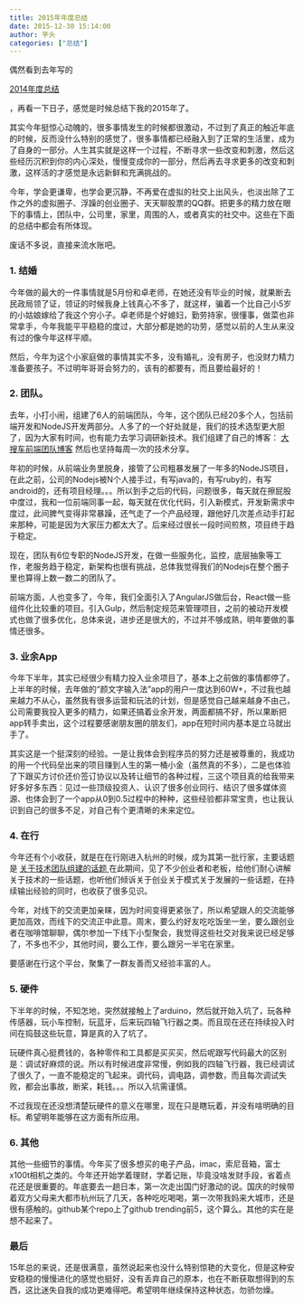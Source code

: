 ```yaml
---
title: 2015年年度总结
date: 2015-12-30 15:14:00
author: 芋头
categories: ["总结"]
---
```

偶然看到去年写的

 [2014年度总结](http://link.zhihu.com/?target=http%3A//www.html-js.com/article/The-working-process-of-my-2014-year-I-summary) 

，再看一下日子，感觉是时候总结下我的2015年了。

其实今年挺惊心动魄的，很多事情发生的时候都很激动，不过到了真正的触近年底的时候，反而没什么特别的感觉了，很多事情都已经融入到了正常的生活里，成为了自身的一部分。人生其实就是这样一个过程，不断寻求一些改变和刺激，然后这些经历沉积到你的内心深处，慢慢变成你的一部分，然后再去寻求更多的改变和刺激，这样活的才感觉是永远新鲜和充满挑战的。

今年，学会更谦卑，也学会更沉静，不再爱在虚拟的社交上出风头，也淡出除了工作之外的虚拟圈子、浮躁的创业圈子、天天聊股票的QQ群。把更多的精力放在眼下的事情上，团队中，公司里，家里，周围的人，或者真实的社交中。这些在下面的总结中都会有所体现。

废话不多说，直接来流水账吧。

### 1. 结婚

今年做的最大的一件事情就是5月份和卓老师，在她还没有毕业的时候，就果断去民政局领了证，领证的时候我身上钱真心不多了，就这样，骗着一个比自己小5岁的小姑娘嫁给了我这个穷小子。卓老师是个好媳妇，勤劳持家，很懂事，做菜也非常拿手，今年我能平平稳稳的度过，大部分都是她的功劳，感觉以前的人生从来没有过的像今年这样平顺。

然后，今年为这个小家庭做的事情其实不多，没有婚礼，没有房子，也没财力精力准备要孩子。不过明年哥哥会努力的，该有的都要有，而且要给最好的！

### 2. 团队。

去年，小打小闹，组建了6人的前端团队，今年，这个团队已经20多个人，包括前端开发和NodeJS开发两部分。人多了的一个好处就是，我们的技术选型更大胆了，因为大家有时间，也有能力去学习调研新技术。我们组建了自己的博客： [大搜车前端团队博客](http://link.zhihu.com/?target=http%3A//f2e.souche.com/blog)  然后也坚持每周一次的技术分享。

年初的时候，从前端业务里脱身，接管了公司粗暴发展了一年多的NodeJS项目，在此之前，公司的Nodejs被N个人接手过，有写java的，有写ruby的，有写android的，还有项目经理。。。所以到手之后的代码，问题很多，每天就在擦屁股中度过，我和一位前端同事一起，每天就在优化代码，引入新模式，开发新需求中度过，此间脾气变得非常暴躁，还气走了一个产品经理，跟他好几次差点动手打起来那种，可能是因为大家压力都太大了。后来经过很长一段时间煎熬，项目终于趋于稳定。

现在，团队有6位专职的NodeJS开发，在做一些服务化，监控，底层抽象等工作，老服务趋于稳定，新架构也很有挑战，总体我觉得我们的Nodejs在整个圈子里也算得上数一数二的团队了。

前端方面，人也变多了，今年，我们全面引入了AngularJS做后台，React做一些组件化比较重的项目。引入Gulp，然后制定规范来管理项目，之前的被动开发模式也做了很多优化，总体来说，进步还是很大的，不过并不够成熟，明年要做的事情还很多。

### 3. 业余App

今年下半年，其实已经很少有精力投入业余项目了，基本上之前做的事情都停了。上半年的时候，去年做的“颜文字输入法”app的用户一度达到60W+，不过我也越来越力不从心，虽然我有很多运营和玩法的计划，但是感觉自己越来越身不由己，公司需要我投入更多的精力，如果还搞着业余开发，两面都搞不好，所以果断把app转手卖出，这个过程要感谢朋友圈的朋友们，app在短时间内基本是立马就出手了。

其实这是一个挺深刻的经验。一是让我体会到程序员的努力还是被尊重的，我成功的用一个代码垒出来的项目赚到人生的第一桶小金（虽然真的不多），二是也体验了下跟买方讨价还价签订协议以及转让细节的各种过程，三这个项目真的给我带来好多好多东西：见过一些顶级投资人、认识了很多创业同行、结识了很多媒体资源、也体会到了一个app从0到0.5过程中的种种，这些经验都非常宝贵，也让我认识到自己的很多不足，对自己有个更清晰的未来定位。

### 4. 在行

今年还有个小收获，就是在在行刚进入杭州的时候，成为其第一批行家，主要话题是  [关于技术团队组建的话题 ](http://link.zhihu.com/?target=http%3A//www.zaih.com/mentor/84752740/) 在此期间，见了不少创业者和老板，给他们耐心讲解关于技术的一些话题，也听他们倾诉关于创业关于模式关于发展的一些话题，在持续输出经验的同时，也收获了很多见识。

今年，对线下的交流更加亲睐，因为时间变得更紧张了，所以希望跟人的交流能够更加高效，而线下的交流正中此意。周末，要么约好友吃吃饭坐一坐，要么跟创业者在咖啡馆聊聊，偶尔参加一下线下小型聚会，我觉得这些社交对我来说已经足够了，不多也不少，其他时间，要么工作，要么跟另一半宅在家里。

要感谢在行这个平台，聚集了一群友善而又经验丰富的人。

### 5. 硬件

下半年的时候，不知怎地，突然就接触上了arduino，然后就开始入坑了，玩各种传感器，玩小车控制，玩蓝牙，后来玩四轴飞行器之类。而且现在还在持续投入时间在捣鼓这些玩意，算是真的入了坑了。

玩硬件真心挺费钱的，各种零件和工具都是买买买，然后呢跟写代码最大的区别是：调试好麻烦的说。所以有时候进度非常慢，例如我的四轴飞行器，我已经调试了很久了，一直不能稳定的飞起来。调代码，调电路，调参数，而且每次调试失败，都会出事故，断桨，耗钱。。。所以入坑需谨慎。

不过我现在还没想清楚玩硬件的意义在哪里，现在只是瞎玩着，并没有啥明确的目标。希望明年能够在这方面有所应用。

### 6. 其他

其他一些细节的事情。今年买了很多想买的电子产品，imac，索尼音箱，富士x100t相机之类的。今年还开始学着理财，学着记账，毕竟没啥发财手段，省着点花还是很重要的。年底要去一趟日本，第一次走出国门好激动的说。国庆的时候带着双方父母来大都市杭州玩了几天，各种吃吃喝喝，第一次带我妈来大城市，还是很有感触的。github某个repo上了github trending前5，这个算么。其他的实在是想不起来了。

### 最后

15年总的来说，还是很满意，虽然说起来也没什么特别惊艳的大变化，但是这种安安稳稳的慢慢进化的感觉也挺好，没有丢弃自己的原本，也在不断获取想得到的东西，这比迷失自我的成功更难得吧。希望明年继续保持这种状态，勿骄勿燥。
